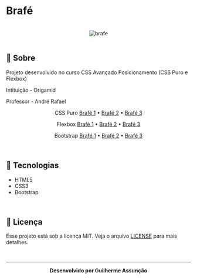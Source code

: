 # Brafé

<br>

<div align="center">
  <img src="Brafé 1/Bootstrap/public/img/brafe.svg" alt="brafe">
</div>

<br>

## :bookmark_tabs: Sobre

Projeto desenvolvido no curso CSS Avançado Posicionamento (CSS Puro e Flexbox)

Intituição - Origamid

Professor - André Rafael

<p align="center">
  CSS Puro
  <a href="">Brafé 1</a> •
  <a href="">Brafé 2</a> •
  <a href="">Brafé 3</a>
</p>

<p align="center">
  Flexbox
  <a href="">Brafé 1</a> •
  <a href="">Brafé 2</a> •
  <a href="">Brafé 3</a>
</p>

<p align="center">
  Bootstrap
  <a href="">Brafé 1</a> •
  <a href="">Brafé 2</a> •
  <a href="">Brafé 3</a>
</p>

<br>

## :rocket: Tecnologias

- HTML5
- CSS3
- Bootstrap


<br>

## :green_book: Licença 

Esse projeto está sob a licença MIT. Veja o arquivo [LICENSE](LICENSE) para mais detalhes.

<br>

---

<div align="center">
    <b>Desenvolvido por Guilherme Assunção</b>
</div>
